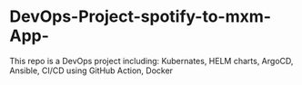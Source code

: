 # DevOps-Project-spotify-to-mxm-App-
This repo is a DevOps project including: Kubernates, HELM charts, ArgoCD, Ansible, CI/CD using GitHub Action, Docker
